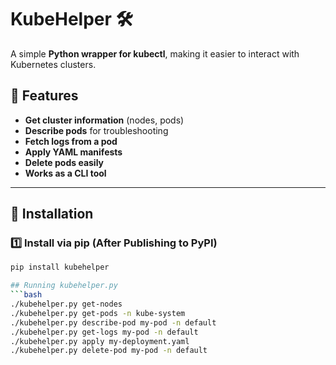 # KubeHelper 🛠️  
A simple **Python wrapper for kubectl**, making it easier to interact with Kubernetes clusters.

## 🚀 Features
- **Get cluster information** (nodes, pods)
- **Describe pods** for troubleshooting
- **Fetch logs from a pod**
- **Apply YAML manifests**
- **Delete pods easily**
- **Works as a CLI tool**

---

## 📌 Installation
### 1️⃣ Install via pip (After Publishing to PyPI)
```bash
pip install kubehelper

## Running kubehelper.py
```bash
./kubehelper.py get-nodes
./kubehelper.py get-pods -n kube-system
./kubehelper.py describe-pod my-pod -n default
./kubehelper.py get-logs my-pod -n default
./kubehelper.py apply my-deployment.yaml
./kubehelper.py delete-pod my-pod -n default
